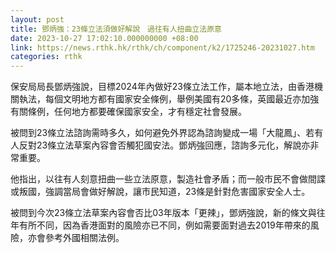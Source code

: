 ```yaml
---
layout: post
title: 鄧炳強：23條立法須做好解說　過往有人扭曲立法原意
date: 2023-10-27 17:02:10.000000000 +08:00
link: https://news.rthk.hk/rthk/ch/component/k2/1725246-20231027.htm
categories: rthk
---
```


保安局局長鄧炳強說，目標2024年內做好23條立法工作，屬本地立法，由香港機關執法，每個文明地方都有國家安全條例，舉例美國有20多條，英國最近亦加強有關條例，任何地方都要確保國家安全，才有穩定社會發展。

被問到23條立法諮詢需時多久，如何避免外界認為諮詢變成一場「大龍鳳」、若有人反對23條立法草案內容會否觸犯國安法。鄧炳強回應，諮詢多元化，解說亦非常重要。

他指出，以往有人刻意扭曲一些立法原意，製造社會矛盾；而一般市民不會做間諜或叛國，強調當局會做好解說，讓市民知道，23條是針對危害國家安全人士。

被問到今次23條立法草案內容會否比03年版本「更辣」，鄧炳強說，新的條文與往年有所不同，因為香港面對的風險亦已不同，例如需要面對過去2019年帶來的風險，亦會參考外國相關法例。
